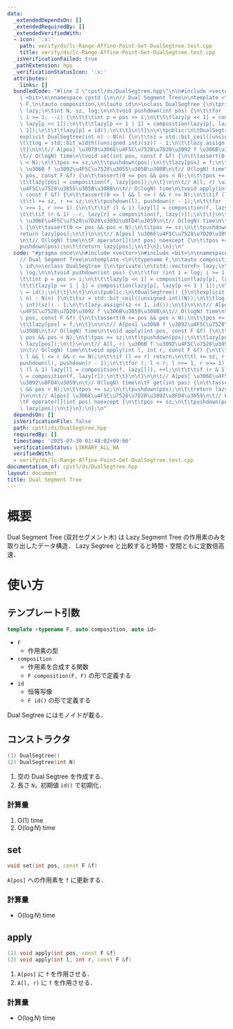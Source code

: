 ```yaml
---
data:
  _extendedDependsOn: []
  _extendedRequiredBy: []
  _extendedVerifiedWith:
  - icon: ':x:'
    path: verify/ds/lc-Range-Affine-Point-Get-DualSegtree.test.cpp
    title: verify/ds/lc-Range-Affine-Point-Get-DualSegtree.test.cpp
  _isVerificationFailed: true
  _pathExtension: hpp
  _verificationStatusIcon: ':x:'
  attributes:
    links: []
  bundledCode: "#line 2 \"cpstl/ds/DualSegtree.hpp\"\n\n#include <vector>\n#include\
    \ <bit>\n\nnamespace cpstd {\n\n// Dual Segment Tree\n\ntemplate <\n\ttypename\
    \ F,\n\tauto composition,\n\tauto id\n>\nclass DualSegtree {\n\tprivate:\n\tstd::vector<F>\
    \ lazy;\n\tint N, sz, log;\n\n\tvoid pushdown(int pos) {\n\t\tfor (int i = log;\
    \ i >= 1; --i) {\n\t\t\tint p = pos >> i;\n\t\t\tlazy[p << 1] = composition(lazy[p],\
    \ lazy[p << 1]);\n\t\t\tlazy[p << 1 | 1] = composition(lazy[p], lazy[p << 1 |\
    \ 1]);\n\t\t\tlazy[p] = id();\n\t\t}\n\t}\n\n\tpublic:\n\tDualSegtree() {}\n\t\
    explicit DualSegtree(int n) : N(n) {\n\t\tsz = std::bit_ceil((unsigned int)(N));\n\
    \t\tlog = std::bit_width((unsigned int)(sz)) - 1;\n\t\tlazy.assign(sz << 1, id());\n\
    \t}\n\n\t// A[pos] \u3078\u306E\u4F5C\u7528\u7D20\u3092 f \u306B\u3059\u308B\n\
    \t// O(logN) time\n\tvoid set(int pos, const F &f) {\n\t\tassert(0 <= pos && pos\
    \ < N);\n\t\tpos += sz;\n\t\tpushdown(pos);\n\t\tlazy[pos] = f;\n\t}\n\n\t// A[pos]\
    \ \u306B f \u3092\u4F5C\u7528\u3055\u305B\u308B\n\t// O(logN) time\n\tvoid apply(int\
    \ pos, const F &f) {\n\t\tassert(0 <= pos && pos < N);\n\t\tpos += sz;\n\t\tpushdown(pos);\n\
    \t\tlazy[pos] = composition(f, lazy[pos]);\n\t}\n\n\t// A[l, r) \u306B f \u3092\
    \u4F5C\u7528\u3055\u305B\u308B\n\t// O(logN) time\n\tvoid apply(int l, int r,\
    \ const F &f) {\n\t\tassert(0 <= l && l <= r && r <= N);\n\t\tif (l == r) return;\n\
    \t\tl += sz, r += sz;\n\t\tpushdown(l), pushdown(r - 1);\n\t\tfor (; l < r; l\
    \ >>= 1, r >>= 1) {\n\t\t\tif (l & 1) lazy[l] = composition(f, lazy[l]), ++l;\n\
    \t\t\tif (r & 1) --r, lazy[r] = composition(f, lazy[r]);\n\t\t}\n\t}\n\n\t// A[pos]\
    \ \u306E\u4F5C\u7528\u7D20\u3092\u8FD4\u3059\n\t// O(logN) time\n\tF get(int pos)\
    \ {\n\t\tassert(0 <= pos && pos < N);\n\t\tpos += sz;\n\t\tpushdown(pos);\n\t\t\
    return lazy[pos];\n\t}\n\n\t// A[pos] \u306E\u4F5C\u7528\u7D20\u3092\u8FD4\u3059\
    \n\t// O(logN) time\n\tF operator[](int pos) noexcept {\n\t\tpos += sz;\n\t\t\
    pushdown(pos);\n\t\treturn lazy[pos];\n\t}\n};\n};\n"
  code: "#pragma once\n\n#include <vector>\n#include <bit>\n\nnamespace cpstd {\n\n\
    // Dual Segment Tree\n\ntemplate <\n\ttypename F,\n\tauto composition,\n\tauto\
    \ id\n>\nclass DualSegtree {\n\tprivate:\n\tstd::vector<F> lazy;\n\tint N, sz,\
    \ log;\n\n\tvoid pushdown(int pos) {\n\t\tfor (int i = log; i >= 1; --i) {\n\t\
    \t\tint p = pos >> i;\n\t\t\tlazy[p << 1] = composition(lazy[p], lazy[p << 1]);\n\
    \t\t\tlazy[p << 1 | 1] = composition(lazy[p], lazy[p << 1 | 1]);\n\t\t\tlazy[p]\
    \ = id();\n\t\t}\n\t}\n\n\tpublic:\n\tDualSegtree() {}\n\texplicit DualSegtree(int\
    \ n) : N(n) {\n\t\tsz = std::bit_ceil((unsigned int)(N));\n\t\tlog = std::bit_width((unsigned\
    \ int)(sz)) - 1;\n\t\tlazy.assign(sz << 1, id());\n\t}\n\n\t// A[pos] \u3078\u306E\
    \u4F5C\u7528\u7D20\u3092 f \u306B\u3059\u308B\n\t// O(logN) time\n\tvoid set(int\
    \ pos, const F &f) {\n\t\tassert(0 <= pos && pos < N);\n\t\tpos += sz;\n\t\tpushdown(pos);\n\
    \t\tlazy[pos] = f;\n\t}\n\n\t// A[pos] \u306B f \u3092\u4F5C\u7528\u3055\u305B\
    \u308B\n\t// O(logN) time\n\tvoid apply(int pos, const F &f) {\n\t\tassert(0 <=\
    \ pos && pos < N);\n\t\tpos += sz;\n\t\tpushdown(pos);\n\t\tlazy[pos] = composition(f,\
    \ lazy[pos]);\n\t}\n\n\t// A[l, r) \u306B f \u3092\u4F5C\u7528\u3055\u305B\u308B\
    \n\t// O(logN) time\n\tvoid apply(int l, int r, const F &f) {\n\t\tassert(0 <=\
    \ l && l <= r && r <= N);\n\t\tif (l == r) return;\n\t\tl += sz, r += sz;\n\t\t\
    pushdown(l), pushdown(r - 1);\n\t\tfor (; l < r; l >>= 1, r >>= 1) {\n\t\t\tif\
    \ (l & 1) lazy[l] = composition(f, lazy[l]), ++l;\n\t\t\tif (r & 1) --r, lazy[r]\
    \ = composition(f, lazy[r]);\n\t\t}\n\t}\n\n\t// A[pos] \u306E\u4F5C\u7528\u7D20\
    \u3092\u8FD4\u3059\n\t// O(logN) time\n\tF get(int pos) {\n\t\tassert(0 <= pos\
    \ && pos < N);\n\t\tpos += sz;\n\t\tpushdown(pos);\n\t\treturn lazy[pos];\n\t\
    }\n\n\t// A[pos] \u306E\u4F5C\u7528\u7D20\u3092\u8FD4\u3059\n\t// O(logN) time\n\
    \tF operator[](int pos) noexcept {\n\t\tpos += sz;\n\t\tpushdown(pos);\n\t\treturn\
    \ lazy[pos];\n\t}\n};\n};\n"
  dependsOn: []
  isVerificationFile: false
  path: cpstl/ds/DualSegtree.hpp
  requiredBy: []
  timestamp: '2025-07-30 01:48:02+09:00'
  verificationStatus: LIBRARY_ALL_WA
  verifiedWith:
  - verify/ds/lc-Range-Affine-Point-Get-DualSegtree.test.cpp
documentation_of: cpstl/ds/DualSegtree.hpp
layout: document
title: Dual Segment Tree
---
```


# 概要
Dual Segment Tree (双対セグメント木) は Lazy Segment Tree の作用素のみを取り出したデータ構造．
Lazy Segtree と比較すると時間・空間ともに定数倍高速．

# 使い方
## テンプレート引数
```cpp
template <typename F, auto composition, auto id>
```
- `F`
  - 作用素の型
- `composition`
  - 作用素を合成する関数
  - `F composition(F, F)` の形で定義する
- `id`
  - 恒等写像
  - `F id()` の形で定義する

Dual Segtree にはモノイドが載る．

## コンストラクタ
```cpp
(1) DualSegtree()
(2) DualSegtree(int N)
```
1. 空の Dual Segtree を作成する．
2. 長さ `N`，初期値 `id()` で初期化．

### 計算量
1. $\mathrm{O}(1)$ time
2. $\mathrm{O}(\log{N})$ time

## set
```cpp
void set(int pos, const F &f)
```
`A[pos]` への作用素を `f` に更新する．

### 計算量
- $\mathrm{O}(\log{N})$ time

## apply
```cpp
(1) void apply(int pos, const F &f)
(2) void apply(int l, int r, const F &f)
```
1. `A[pos]` に `f` を作用させる．
2. `A[l, r)` に `f` を作用させる．

### 計算量
- $\mathrm{O}(\log{N})$ time
